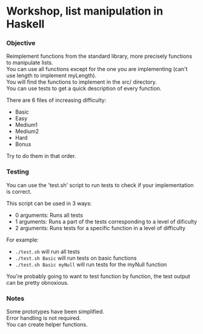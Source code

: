 # Workshop, list manipulation in Haskell

### Objective

Reimplement functions from the standard library, more precisely functions to manipulate lists.\
You can use all functions except for the one you are implementing (can't use length to implement myLength).\
You will find the functions to implement in the src/ directory.\
You can use tests to get a quick description of every function.

There are 6 files of increasing difficulty:
- Basic
- Easy
- Medium1
- Medium2
- Hard
- Bonus

Try to do them in that order.

### Testing

You can use the 'test.sh' script to run tests to check if your implementation is correct.

This script can be used in 3 ways:
- 0 arguments: Runs all tests
- 1 arguments: Runs a part of the tests corresponding to a level of dificulty
- 2 arguments: Runs tests for a specific function in a level of difficulty

For example:
- ```./test.sh``` will run all tests
- ```./test.sh Basic``` will run tests on basic functions
- ```./test.sh Basic myNull``` will run tests for the myNull function

You're probably going to want to test function by function, the test output can be pretty obnoxious.

### Notes

Some prototypes have been simplified.\
Error handling is not required.\
You can create helper functions.
